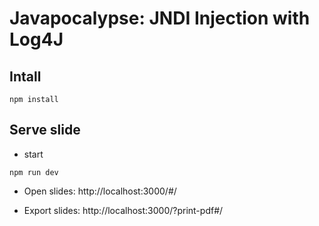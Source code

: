 # Javapocalypse: JNDI Injection with Log4J

## Intall

````
npm install
````

## Serve slide

- start

````
npm run dev
````

- Open slides: http://localhost:3000/#/

- Export slides: http://localhost:3000/?print-pdf#/
